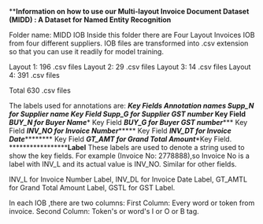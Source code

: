 **************Information on how to use our Multi-layout Invoice Document Dataset (MIDD) : A Dataset for Named Entity Recognition************

Folder name: MIDD IOB 
Inside this folder there are Four Layout Invoices IOB from four different suppliers.
IOB files are transformed into .csv extension so that you can use it readily for model training.

Layout 1:    196  .csv files
Layout 2:      29  .csv files
Layout 3:     14  .csv files
Layout 4:    391  .csv files

Total           630 .csv files

The labels used for annotations are:
***********************************************Key Fields Annotation names*******************************
*****Supp_N for Supplier name************  Key Field
*****Supp_G for Supplier GST number****** Key Field
*****BUY_N for Buyer Name************** Key Field
*****BUY_G for Buyer GST number******** Key Field
*****INV_NO for Invoice Number********** Key Field
*****INV_DT for Invoice Date************* Key Field
*****GT_AMT for Grand Total Amount******Key Field.
***********************************************************Label******************************************
These labels are used to denote a string used to show the key fields.
For example (Invoice No: 2778888),so Invoice No is a label with INV_L and its actual value is INV_NO.
Similar for other fields.

INV_L for Invoice Number Label, 
INV_DL for Invoice Date Label,
GT_AMTL for Grand Total Amount Label, 
GSTL for GST Label. 

In each IOB ,there are two columns:
First Column: Every word or token from invoice.
Second Column: Token's or word's I or O or B tag.




